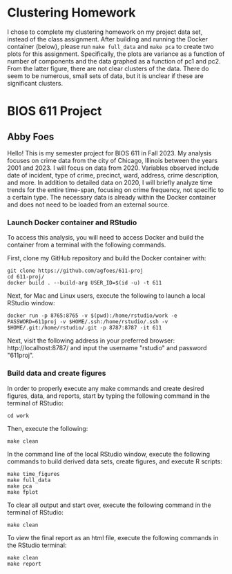 # Clustering Homework
I chose to complete my clustering homework on my project data set, instead of the class assignment. After building and running the Docker container (below), please run ```make full_data``` and ```make pca``` to create two plots for this assignment. Specifically, the plots are variance as a function of number of components and the data graphed as a function of pc1 and pc2. From the latter figure, there are not clear clusters of the data. There do seem to be numerous, small sets of data, but it is unclear if these are significant clusters.

# BIOS 611 Project
## Abby Foes

Hello! This is my semester project for BIOS 611 in Fall 2023. My analysis focuses on crime data from the city of Chicago, Illinois between the years 2001 and 2023. I will focus on data from 2020. Variables observed include date of incident, type of crime, precinct, ward, address, crime description, and more. In addition to detailed data on 2020, I will briefly analyze time trends for the entire time-span, focusing on crime frequency, not specific to a certain type. The necessary data is already within the Docker container and does not need to be loaded from an external source.

### Launch Docker container and RStudio
To access this analysis, you will need to access Docker and build the container from a terminal with the following commands.

First, clone my GitHub repository and build the Docker container with: 
```
git clone https://github.com/agfoes/611-proj
cd 611-proj/
docker build . --build-arg USER_ID=$(id -u) -t 611
```
Next, for Mac and Linux users, execute the following to launch a local RStudio window:
```
docker run -p 8765:8765 -v $(pwd):/home/rstudio/work -e PASSWORD=611proj -v $HOME/.ssh:/home/rstudio/.ssh -v $HOME/.git:/home/rstudio/.git -p 8787:8787 -it 611
```
Next, visit the following address in your preferred browser: http://localhost:8787/ and input the username "rstudio" and password "611proj".


### Build data and create figures
In order to properly execute any make commands and create desired figures, data, and reports, start by typing the following command in the terminal of RStudio:
```
cd work
```

Then, execute the following: 
```
make clean
```

In the command line of the local RStudio window, execute the following commands to build derived data sets, create figures, and execute R scripts:
```{r}
make time_figures
make full_data
make pca
make fplot
```

To clear all output and start over, execute the following command in the terminal of RStudio:
```{r}
make clean
```

To view the final report as an html file, execute the following commands in the RStudio terminal:
```
make clean
make report
```